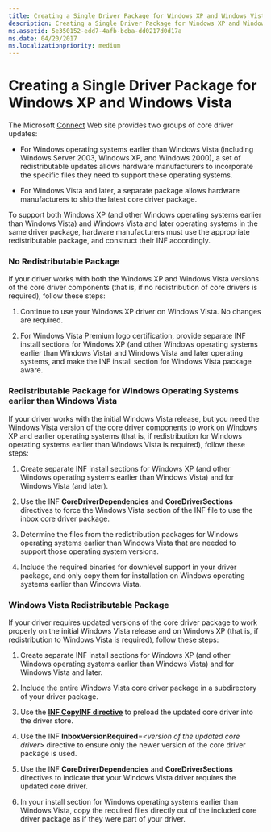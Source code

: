 ```yaml
---
title: Creating a Single Driver Package for Windows XP and Windows Vista
description: Creating a Single Driver Package for Windows XP and Windows Vista
ms.assetid: 5e350152-edd7-4afb-bcba-dd0217d0d17a
ms.date: 04/20/2017
ms.localizationpriority: medium
---
```


# Creating a Single Driver Package for Windows XP and Windows Vista


The Microsoft [Connect](https://go.microsoft.com/fwlink/p/?linkid=133880) Web site provides two groups of core driver updates:

-   For Windows operating systems earlier than Windows Vista (including Windows Server 2003, Windows XP, and Windows 2000), a set of redistributable updates allows hardware manufacturers to incorporate the specific files they need to support these operating systems.

-   For Windows Vista and later, a separate package allows hardware manufacturers to ship the latest core driver package.

To support both Windows XP (and other Windows operating systems earlier than Windows Vista) and Windows Vista and later operating systems in the same driver package, hardware manufacturers must use the appropriate redistributable package, and construct their INF accordingly.

### No Redistributable Package

If your driver works with both the Windows XP and Windows Vista versions of the core driver components (that is, if no redistribution of core drivers is required), follow these steps:

1.  Continue to use your Windows XP driver on Windows Vista. No changes are required.

2.  For Windows Vista Premium logo certification, provide separate INF install sections for Windows XP (and other Windows operating systems earlier than Windows Vista) and Windows Vista and later operating systems, and make the INF install section for Windows Vista package aware.

### <a href="" id="redistributable-package-for-windows-operating-systems-earlier-than-win"></a> Redistributable Package for Windows Operating Systems earlier than Windows Vista

If your driver works with the initial Windows Vista release, but you need the Windows Vista version of the core driver components to work on Windows XP and earlier operating systems (that is, if redistribution for Windows operating systems earlier than Windows Vista is required), follow these steps:

1.  Create separate INF install sections for Windows XP (and other Windows operating systems earlier than Windows Vista) and for Windows Vista (and later).

2.  Use the INF **CoreDriverDependencies** and **CoreDriverSections** directives to force the Windows Vista section of the INF file to use the inbox core driver package.

3.  Determine the files from the redistribution packages for Windows operating systems earlier than Windows Vista that are needed to support those operating system versions.

4.  Include the required binaries for downlevel support in your driver package, and only copy them for installation on Windows operating systems earlier than Windows Vista.

### Windows Vista Redistributable Package

If your driver requires updated versions of the core driver package to work properly on the initial Windows Vista release and on Windows XP (that is, if redistribution to Windows Vista is required), follow these steps:

1.  Create separate INF install sections for Windows XP (and other Windows operating systems earlier than Windows Vista) and for Windows Vista and later.

2.  Include the entire Windows Vista core driver package in a subdirectory of your driver package.

3.  Use the [**INF CopyINF directive**](https://docs.microsoft.com/windows-hardware/drivers/install/inf-copyinf-directive) to preload the updated core driver into the driver store.

4.  Use the INF **InboxVersionRequired**=*&lt;version of the updated core driver&gt;* directive to ensure only the newer version of the core driver package is used.

5.  Use the INF **CoreDriverDependencies** and **CoreDriverSections** directives to indicate that your Windows Vista driver requires the updated core driver.

6.  In your install section for Windows operating systems earlier than Windows Vista, copy the required files directly out of the included core driver package as if they were part of your driver.

 

 




